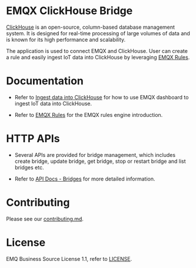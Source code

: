 # EMQX ClickHouse Bridge

[ClickHouse](https://github.com/ClickHouse/ClickHouse) is an open-source, column-based
database management system. It is designed for real-time processing of large volumes of
data and is known for its high performance and scalability.

The application is used to connect EMQX and ClickHouse.
User can create a rule and easily ingest IoT data into ClickHouse by leveraging
[EMQX Rules](https://docs.emqx.com/en/enterprise/v5.0/data-integration/rules.html).


# Documentation

- Refer to [Ingest data into ClickHouse](https://docs.emqx.com/en/enterprise/v5.0/data-integration/data-bridge-clickhouse.html)
  for how to use EMQX dashboard to ingest IoT data into ClickHouse.

- Refer to [EMQX Rules](https://docs.emqx.com/en/enterprise/v5.0/data-integration/rules.html)
  for the EMQX rules engine introduction.


# HTTP APIs

- Several APIs are provided for bridge management, which includes create bridge,
  update bridge, get bridge, stop or restart bridge and list bridges etc.

- Refer to [API Docs - Bridges](https://docs.emqx.com/en/enterprise/v5.0/admin/api-docs.html#tag/Bridges)
  for more detailed information.


# Contributing

Please see our [contributing.md](../../CONTRIBUTING.md).


# License

EMQ Business Source License 1.1, refer to [LICENSE](BSL.txt).
